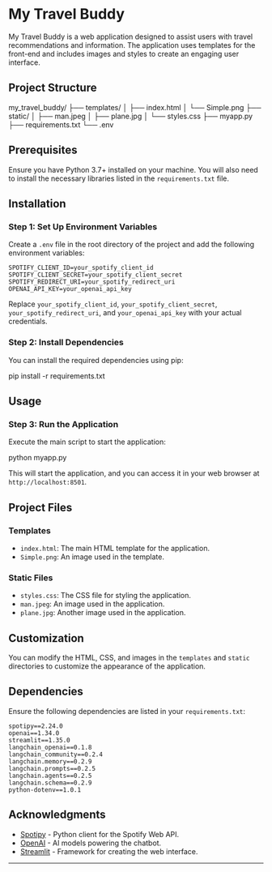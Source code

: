 # My Travel Buddy

My Travel Buddy is a web application designed to assist users with travel recommendations and information. The application uses templates for the front-end and includes images and styles to create an engaging user interface.

## Project Structure
my_travel_buddy/
├── templates/
│   ├── index.html
│   └── Simple.png
├── static/
│   ├── man.jpeg
│   ├── plane.jpg
│   └── styles.css
├── myapp.py
├── requirements.txt
└── .env

## Prerequisites

Ensure you have Python 3.7+ installed on your machine. You will also need to install the necessary libraries listed in the `requirements.txt` file.

## Installation

### Step 1: Set Up Environment Variables

Create a `.env` file in the root directory of the project and add the following environment variables:

```env
SPOTIFY_CLIENT_ID=your_spotify_client_id
SPOTIFY_CLIENT_SECRET=your_spotify_client_secret
SPOTIFY_REDIRECT_URI=your_spotify_redirect_uri
OPENAI_API_KEY=your_openai_api_key
```

Replace `your_spotify_client_id`, `your_spotify_client_secret`, `your_spotify_redirect_uri`, and `your_openai_api_key` with your actual credentials.

### Step 2: Install Dependencies

You can install the required dependencies using pip:


pip install -r requirements.txt


## Usage

### Step 3: Run the Application

Execute the main script to start the application:


python myapp.py


This will start the application, and you can access it in your web browser at `http://localhost:8501`.

## Project Files

### Templates

- `index.html`: The main HTML template for the application.
- `Simple.png`: An image used in the template.

### Static Files

- `styles.css`: The CSS file for styling the application.
- `man.jpeg`: An image used in the application.
- `plane.jpg`: Another image used in the application.

## Customization

You can modify the HTML, CSS, and images in the `templates` and `static` directories to customize the appearance of the application.

## Dependencies

Ensure the following dependencies are listed in your `requirements.txt`:

```plaintext
spotipy==2.24.0
openai==1.34.0
streamlit==1.35.0
langchain_openai==0.1.8
langchain_community==0.2.4
langchain.memory==0.2.9
langchain.prompts==0.2.5
langchain.agents==0.2.5
langchain.schema==0.2.9
python-dotenv==1.0.1
```

## Acknowledgments

- [Spotipy](https://spotipy.readthedocs.io/) - Python client for the Spotify Web API.
- [OpenAI](https://openai.com/) - AI models powering the chatbot.
- [Streamlit](https://streamlit.io/) - Framework for creating the web interface.

---
